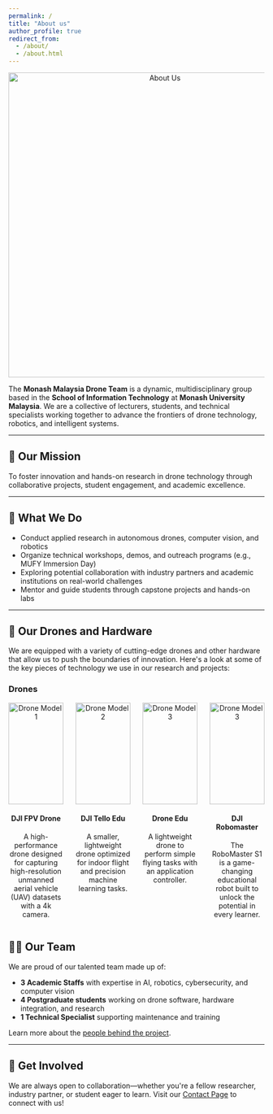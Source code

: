```yaml
---
permalink: /
title: "About us"
author_profile: true
redirect_from: 
  - /about/
  - /about.html
---
```

 
 <p align="center">
   <img src="https://noobasuna.github.io/monash_drone/images/359.jpg" alt="About Us" width="600"/>
 </p>
 
 The **Monash Malaysia Drone Team** is a dynamic, multidisciplinary group based in the **School of Information Technology** at **Monash University Malaysia**. We are a collective of lecturers, students, and technical specialists working together to advance the frontiers of drone technology, robotics, and intelligent systems.
 
 ---
 
## 🎯 Our Mission
 
 To foster innovation and hands-on research in drone technology through collaborative projects, student engagement, and academic excellence.
 
 ---

## 🔬 What We Do
 
 - Conduct applied research in autonomous drones, computer vision, and robotics  
 - Organize technical workshops, demos, and outreach programs (e.g., MUFY Immersion Day)  
 - Exploring potential collaboration with industry partners and academic institutions on real-world challenges  
 - Mentor and guide students through capstone projects and hands-on labs  
 
 ---

## 🚁 Our Drones and Hardware

We are equipped with a variety of cutting-edge drones and other hardware that allow us to push the boundaries of innovation. Here's a look at some of the key pieces of technology we use in our research and projects:

### Drones

<div style="display: grid; grid-template-columns: repeat(4, 1fr); gap: 1.5rem;">
  <div style="text-align: center;">
    <img src="https://noobasuna.github.io/monash_drone/images/fpv.png" alt="Drone Model 1" width="100%" height="200px" style="object-fit: cover;" />
    <h4>DJI FPV Drone</h4>
    <p>A high-performance drone designed for capturing high-resolution unmanned aerial vehicle (UAV) datasets with a 4k camera.</p>
  </div>

  <div style="text-align: center;">
    <img src="https://noobasuna.github.io/monash_drone/images/IMG_9690.jpg" alt="Drone Model 2" width="100%" height="200px" style="object-fit: cover;" />
    <h4>DJI Tello Edu</h4>
    <p>A smaller, lightweight drone optimized for indoor flight and precision machine learning tasks.</p>
  </div>

  <div style="text-align: center;">
    <img src="https://noobasuna.github.io/monash_drone/images/codrone.png" alt="Drone Model 3" width="100%" height="200px" style="object-fit: cover;" />
    <h4>Drone Edu</h4>
    <p>A lightweight drone to perform simple flying tasks with an application controller.</p>
  </div>

  <div style="text-align: center;">
    <img src="https://noobasuna.github.io/monash_drone/images/robomaster.png" alt="Drone Model 3" width="100%" height="200px" style="object-fit: cover;" />
    <h4>DJI Robomaster</h4>
    <p>The RoboMaster S1 is a game-changing educational robot built to unlock the potential in every learner.</p>
  </div>
</div>


## 👨‍💻 Our Team
 
 We are proud of our talented team made up of:
 
 - **3 Academic Staffs** with expertise in AI, robotics, cybersecurity, and computer vision  
 - **4 Postgraduate students** working on drone software, hardware integration, and research  
 - **1 Technical Specialist** supporting maintenance and training  
 
 Learn more about the [people behind the project](/teaching.html).
 
 ---
 
## 🤝 Get Involved
 
 We are always open to collaboration—whether you're a fellow researcher, industry partner, or student eager to learn. Visit our [Contact Page](/contact/) to connect with us!
